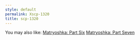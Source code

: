 ```yaml
---
style: default
permalink: Xscp-1320
title: scp-1320
---
```

You may also like:
[Matryoshka: Part Six](http://scp-wiki.net/matryoshka-six)
[Matryoshka: Part Seven](http://scp-wiki.net/matryoshka-seven)